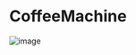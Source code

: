 # CoffeeMachine

![image](https://user-images.githubusercontent.com/107684179/201468723-f0df0b11-13e3-4b84-93ac-b97eab965e06.png)
